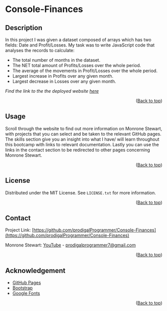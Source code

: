 # Console-Finances

## Description

In this project I was given a dataset composed of arrays which has two fields: Date and Profit/Losses. My task was to write JavaScript code that analyses the records to calculate:

- The total number of months in the dataset.
- The NET total amount of Profits/Losses over the whole period.
- The average of the movements in Profit/Losses over the whole period.
- Largest increase in Profits over any given month.
- Largest decrease in Losses over any given month.

_Find the link to the the deployed website [here]()_

<p align="right">(<a href="#my-bootstrap-portfolio" >Back to top</a>)</p>

## Usage

Scroll through the website to find out more information on Monrone Stewart, with projects that you can select and be taken to the relevant GitHub pages. The skills section give you an insight into what I have/ will learn throughout this bootcamp with links to relevant documentation. Lastly you can use the links in the contact section to be redirected to other pages concerning Monrone Stewart.

<p align="right">(<a href="#my-bootstrap-portfolio" >Back to top</a>)</p>

## License

Distributed under the MIT License. See `LICENSE.txt` for more information.

<p align="right">(<a href="#my-bootstrap-portfolio" >Back to top</a>)</p>

## Contact

Project Link: [https://github.com/prodigalProgrammer/Console-Finances](https://github.com/prodigalProgrammer/Console-Finances)

Monrone Stewart: [YouTube](https://www.youtube.com/@ProdigalP) - prodigalprogrammer7@gmail.com

<p align="right">(<a href="#my-bootstrap-portfolio" >Back to top</a>)</p>

## Acknowledgement

- [GitHub Pages](https://pages.github.com/)
- [Bootstrap](https://getbootstrap.com/docs/5.3/getting-started/introduction/)
- [Google Fonts](https://fonts.google.com/)

<p align="right">(<a href="#my-bootstrap-portfolio" >Back to top</a>)</p>
